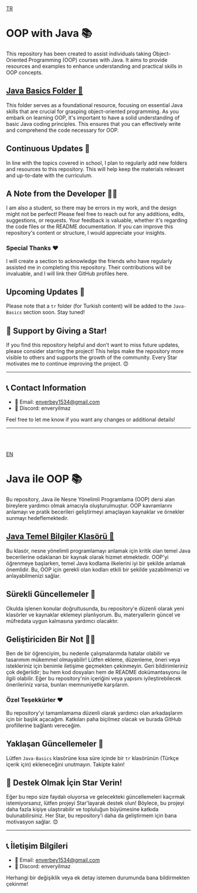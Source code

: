 [TR](#Java-ile-OOP-)
# OOP with Java 📚

This repository has been created to assist individuals taking Object-Oriented Programming (OOP) courses with Java. It aims to provide resources and examples to enhance understanding and practical skills in OOP concepts.

## [Java Basics Folder 📁](https://github.com/enverbey/OOP/tree/main/Java-Basics/en)

This folder serves as a foundational resource, focusing on essential Java skills that are crucial for grasping object-oriented programming. As you embark on learning OOP, it's important to have a solid understanding of basic Java coding principles. This ensures that you can effectively write and comprehend the code necessary for OOP.

## Continuous Updates 📅

In line with the topics covered in school, I plan to regularly add new folders and resources to this repository. This will help keep the materials relevant and up-to-date with the curriculum.

## A Note from the Developer 🙋‍♂️

I am also a student, so there may be errors in my work, and the design might not be perfect! Please feel free to reach out for any additions, edits, suggestions, or requests. Your feedback is valuable, whether it's regarding the code files or the README documentation. If you can improve this repository's content or structure, I would appreciate your insights. 

### Special Thanks ❤

I will create a section to acknowledge the friends who have regularly assisted me in completing this repository. Their contributions will be invaluable, and I will link their GitHub profiles here.

## Upcoming Updates 🚀

Please note that a `tr` folder (for Turkish content) will be added to the `Java-Basics` section soon. Stay tuned!

## 🌟 Support by Giving a Star!

If you find this repository helpful and don't want to miss future updates, please consider starring the project! This helps make the repository more visible to others and supports the growth of the community. Every Star motivates me to continue improving the project. 😊

---

## 📞 **Contact Information**

 - 📧 Email: [enverbey1534@gmail.com](mailto:enverbey1534@gmail.com) <br>
 - 💬 Discord: enveryilmaz

Feel free to let me know if you want any changes or additional details!


---
<br><br>

[EN](#OOP-Repository-with-Java-for-Students-)
# Java ile OOP 📚

Bu repository, Java ile Nesne Yönelimli Programlama (OOP) dersi alan bireylere yardımcı olmak amacıyla oluşturulmuştur. OOP kavramlarını anlamayı ve pratik becerileri geliştirmeyi amaçlayan kaynaklar ve örnekler sunmayı hedeflemektedir.

## [Java Temel Bilgiler Klasörü 📁](https://github.com/enverbey/OOP/tree/main/Java-Basics/)

Bu klasör, nesne yönelimli programlamayı anlamak için kritik olan temel Java becerilerine odaklanan bir kaynak olarak hizmet etmektedir. OOP'yi öğrenmeye başlarken, temel Java kodlama ilkelerini iyi bir şekilde anlamak önemlidir. Bu, OOP için gerekli olan kodları etkili bir şekilde yazabilmenizi ve anlayabilmenizi sağlar.

## Sürekli Güncellemeler 📅

Okulda işlenen konular doğrultusunda, bu repository'e düzenli olarak yeni klasörler ve kaynaklar eklemeyi planlıyorum. Bu, materyallerin güncel ve müfredata uygun kalmasına yardımcı olacaktır.

## Geliştiriciden Bir Not 🙋‍♂️

Ben de bir öğrenciyim, bu nedenle çalışmalarımda hatalar olabilir ve tasarımım mükemmel olmayabilir! Lütfen ekleme, düzenleme, öneri veya istekleriniz için benimle iletişime geçmekten çekinmeyin. Geri bildirimleriniz çok değerlidir; bu hem kod dosyaları hem de README dokümantasyonu ile ilgili olabilir. Eğer bu repository'nin içeriğini veya yapısını iyileştirebilecek önerileriniz varsa, bunları memnuniyetle karşılarım.

### Özel Teşekkürler ❤

Bu repository'yi tamamlamama düzenli olarak yardımcı olan arkadaşlarım için bir başlık açacağım. Katkıları paha biçilmez olacak ve burada GitHub profillerine bağlantı vereceğim.

## Yaklaşan Güncellemeler 🚀

Lütfen `Java-Basics` klasörüne kısa süre içinde bir `tr` klasörünün (Türkçe içerik için) ekleneceğini unutmayın. Takipte kalın!

## 🌟 Destek Olmak İçin Star Verin!

Eğer bu repo size faydalı oluyorsa ve gelecekteki güncellemeleri kaçırmak istemiyorsanız, lütfen projeyi Star'layarak destek olun! Böylece, bu projeyi daha fazla kişiye ulaştırabilir ve topluluğun büyümesine katkıda bulunabilirsiniz. Her Star, bu repository'i daha da geliştirmem için bana motivasyon sağlar. 😊

---

## 📞 **İletişim Bilgileri**

  - 📧 Email: [enverbey1534@gmail.com](mailto:enverbey1534@gmail.com) <br>
 - 💬 Discord: enveryilmaz

Herhangi bir değişiklik veya ek detay istemen durumunda bana bildirmekten çekinme!
